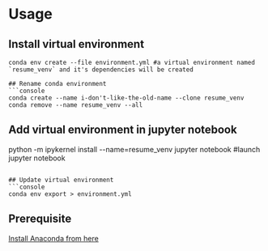 # Usage

## Install virtual environment
```console
conda env create --file environment.yml #a virtual environment named `resume_venv` and it's dependencies will be created

## Rename conda environment
```console
conda create --name i-don't-like-the-old-name --clone resume_venv
conda remove --name resume_venv --all
```

## Add virtual environment in jupyter notebook
python -m ipykernel install --name=resume_venv
jupyter notebook #launch jupyter notebook
```

## Update virtual environment
```console
conda env export > environment.yml 
```

## Prerequisite
[Install Anaconda from here](https://www.anaconda.com/products/individual)


